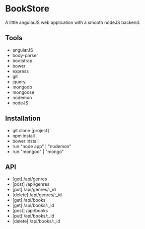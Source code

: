 # BookStore
A little angularJS web application with a smooth nodeJS backend.

## Tools
- angularJS
- body-parser
- bootstrap
- bower
- express
- git
- jquery
- mongodb
- mongoose
- nodemon
- nodeJS

## Installation
- git clone [project]
- npm install
- bower install
- run "node app" | "nodemon"
- run "mongod" | "mongo"

## API
- [get] /api/genres
- [post] /api/genres
- [put] /api/genres/:_id
- [delete] /api/genres/:_id
- [get] /api/books
- [get] /api/books/:_id
- [post] /api/books
- [put] /api/books/:_id
- [delete] /api/books/:_id
